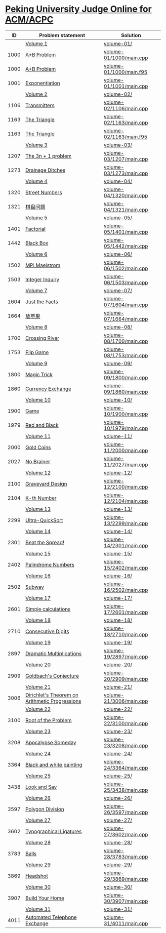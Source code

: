 # [Peking University Judge Online for ACM/ACPC](http://poj.org/problemlist)


| ID   | Problem statement                                                                | Solution                                           |
|------|----------------------------------------------------------------------------------|----------------------------------------------------|
|      | [Volume 1](http://poj.org/problemlist?volume=1)                                  | [volume-01/](volume-01/)                           |
| 1000 | [A+B Problem](http://poj.org/problem?id=1000)                                    | [volume-01/1000/main.cpp](volume-01/1000/main.cpp) |
| 1000 | [A+B Problem](http://poj.org/problem?id=1000)                                    | [volume-01/1000/main.f95](volume-01/1000/main.f95) |
| 1001 | [Exponentiation](http://poj.org/problem?id=1001)                                 | [volume-01/1001/main.cpp](volume-01/1001/main.cpp) |
|      | [Volume 2](http://poj.org/problemlist?volume=2)                                  | [volume-02/](volume-02/)                           |
| 1106 | [Transmitters](http://poj.org/problem?id=1106)                                   | [volume-02/1106/main.cpp](volume-02/1106/main.cpp) |
| 1163 | [The Triangle](http://poj.org/problem?id=1163)                                   | [volume-02/1163/main.cpp](volume-02/1163/main.cpp) |
| 1163 | [The Triangle](http://poj.org/problem?id=1163)                                   | [volume-02/1163/main.f95](volume-02/1163/main.f95) |
|      | [Volume 3](http://poj.org/problemlist?volume=3)                                  | [volume-03/](volume-03/)                           |
| 1207 | [The 3n + 1 problem](http://poj.org/problem?id=1207)                             | [volume-03/1207/main.cpp](volume-03/1207/main.cpp) |
| 1273 | [Drainage Ditches](http://poj.org/problem?id=1273)                               | [volume-03/1273/main.cpp](volume-03/1273/main.cpp) |
|      | [Volume 4](http://poj.org/problemlist?volume=4)                                  | [volume-04/](volume-04/)                           |
| 1320 | [Street Numbers](http://poj.org/problem?id=1320)                                 | [volume-04/1320/main.cpp](volume-04/1320/main.cpp) |
| 1321 | [棋盘问题](http://poj.org/problem?id=1321)                                           | [volume-04/1321/main.cpp](volume-04/1321/main.cpp) |
|      | [Volume 5](http://poj.org/problemlist?volume=5)                                  | [volume-05/](volume-05/)                           |
| 1401 | [Factorial](http://poj.org/problem?id=1401)                                      | [volume-05/1401/main.cpp](volume-05/1401/main.cpp) |
| 1442 | [Black Box](http://poj.org/problem?id=1442)                                      | [volume-05/1442/main.cpp](volume-05/1442/main.cpp) |
|      | [Volume 6](http://poj.org/problemlist?volume=6)                                  | [volume-06/](volume-06/)                           |
| 1502 | [MPI Maelstrom](http://poj.org/problem?id=1502)                                  | [volume-06/1502/main.cpp](volume-06/1502/main.cpp) |
| 1503 | [Integer Inquiry](http://poj.org/problem?id=1503)                                | [volume-06/1503/main.cpp](volume-06/1503/main.cpp) |
|      | [Volume 7](http://poj.org/problemlist?volume=7)                                  | [volume-07/](volume-07/)                           |
| 1604 | [Just the Facts](http://poj.org/problem?id=1604)                                 | [volume-07/1604/main.cpp](volume-07/1604/main.cpp) |
| 1664 | [放苹果](http://poj.org/problem?id=1664)                                            | [volume-07/1664/main.cpp](volume-07/1664/main.cpp) |
|      | [Volume 8](http://poj.org/problemlist?volume=8)                                  | [volume-08/](volume-08/)                           |
| 1700 | [Crossing River](http://poj.org/problem?id=1700)                                 | [volume-08/1700/main.cpp](volume-08/1700/main.cpp) |
| 1753 | [Flip Game](http://poj.org/problem?id=1753)                                      | [volume-08/1753/main.cpp](volume-08/1753/main.cpp) |
|      | [Volume 9](http://poj.org/problemlist?volume=9)                                  | [volume-09/](volume-09/)                           |
| 1800 | [Magic Trick](http://poj.org/problem?id=1800)                                    | [volume-09/1800/main.cpp](volume-09/1800/main.cpp) |
| 1860 | [Currency Exchange](http://poj.org/problem?id=1860)                              | [volume-09/1860/main.cpp](volume-09/1860/main.cpp) |
|      | [Volume 10](http://poj.org/problemlist?volume=10)                                | [volume-10/](volume-10/)                           |
| 1900 | [Game](http://poj.org/problem?id=1900)                                           | [volume-10/1900/main.cpp](volume-10/1900/main.cpp) |
| 1979 | [Red and Black](http://poj.org/problem?id=1979)                                  | [volume-10/1979/main.cpp](volume-10/1979/main.cpp) |
|      | [Volume 11](http://poj.org/problemlist?volume=11)                                | [volume-11/](volume-11/)                           |
| 2000 | [Gold Coins](http://poj.org/problem?id=2000)                                     | [volume-11/2000/main.cpp](volume-11/2000/main.cpp) |
| 2027 | [No Brainer](http://poj.org/problem?id=2027)                                     | [volume-11/2027/main.cpp](volume-11/2027/main.cpp) |
|      | [Volume 12](http://poj.org/problemlist?volume=12)                                | [volume-12/](volume-12/)                           |
| 2100 | [Graveyard Design](http://poj.org/problem?id=2100)                               | [volume-12/2100/main.cpp](volume-12/2100/main.cpp) |
| 2104 | [K-th Number](http://poj.org/problem?id=2104)                                    | [volume-12/2104/main.cpp](volume-12/2104/main.cpp) |
|      | [Volume 13](http://poj.org/problemlist?volume=13)                                | [volume-13/](volume-13/)                           |
| 2299 | [Ultra-QuickSort](http://poj.org/problem?id=2299)                                | [volume-13/2299/main.cpp](volume-13/2299/main.cpp) |
|      | [Volume 14](http://poj.org/problemlist?volume=14)                                | [volume-14/](volume-14/)                           |
| 2301 | [Beat the Spread!](http://poj.org/problem?id=2301)                               | [volume-14/2301/main.cpp](volume-14/2301/main.cpp) |
|      | [Volume 15](http://poj.org/problemlist?volume=15)                                | [volume-15/](volume-15/)                           |
| 2402 | [Palindrome Numbers](http://poj.org/problem?id=2402)                             | [volume-15/2402/main.cpp](volume-15/2402/main.cpp) |
|      | [Volume 16](http://poj.org/problemlist?volume=16)                                | [volume-16/](volume-16/)                           |
| 2502 | [Subway](http://poj.org/problem?id=2502)                                         | [volume-16/2502/main.cpp](volume-16/2502/main.cpp) |
|      | [Volume 17](http://poj.org/problemlist?volume=17)                                | [volume-17/](volume-17/)                           |
| 2601 | [Simple calculations](http://poj.org/problem?id=2601)                            | [volume-17/2601/main.cpp](volume-17/2601/main.cpp) |
|      | [Volume 18](http://poj.org/problemlist?volume=18)                                | [volume-18/](volume-18/)                           |
| 2710 | [Consecutive Digits](http://poj.org/problem?id=2710)                             | [volume-18/2710/main.cpp](volume-18/2710/main.cpp) |
|      | [Volume 19](http://poj.org/problemlist?volume=19)                                | [volume-19/](volume-19/)                           |
| 2897 | [Dramatic Multiplications](http://poj.org/problem?id=2897)                       | [volume-19/2897/main.cpp](volume-19/2897/main.cpp) |
|      | [Volume 20](http://poj.org/problemlist?volume=20)                                | [volume-20/](volume-20/)                           |
| 2909 | [Goldbach's Conjecture](http://poj.org/problem?id=2909)                          | [volume-20/2909/main.cpp](volume-20/2909/main.cpp) |
|      | [Volume 21](http://poj.org/problemlist?volume=21)                                | [volume-21/](volume-21/)                           |
| 3006 | [Dirichlet's Theorem on Arithmetic Progressions](http://poj.org/problem?id=3006) | [volume-21/3006/main.cpp](volume-21/3006/main.cpp) |
|      | [Volume 22](http://poj.org/problemlist?volume=22)                                | [volume-22/](volume-22/)                           |
| 3100 | [Root of the Problem](http://poj.org/problem?id=3100)                            | [volume-22/3100/main.cpp](volume-22/3100/main.cpp) |
|      | [Volume 23](http://poj.org/problemlist?volume=23)                                | [volume-23/](volume-23/)                           |
| 3208 | [Apocalypse Someday](http://poj.org/problem?id=3208)                             | [volume-23/3208/main.cpp](volume-23/3208/main.cpp) |
|      | [Volume 24](http://poj.org/problemlist?volume=24)                                | [volume-24/](volume-24/)                           |
| 3364 | [Black and white painting](http://poj.org/problem?id=3364)                       | [volume-24/3364/main.cpp](volume-24/3364/main.cpp) |
|      | [Volume 25](http://poj.org/problemlist?volume=25)                                | [volume-25/](volume-25/)                           |
| 3438 | [Look and Say](http://poj.org/problem?id=3438)                                   | [volume-25/3438/main.cpp](volume-25/3438/main.cpp) |
|      | [Volume 26](http://poj.org/problemlist?volume=26)                                | [volume-26/](volume-26/)                           |
| 3597 | [Polygon Division](http://poj.org/problem?id=3597)                               | [volume-26/3597/main.cpp](volume-26/3597/main.cpp) |
|      | [Volume 27](http://poj.org/problemlist?volume=27)                                | [volume-27/](volume-27/)                           |
| 3602 | [Typographical Ligatures](http://poj.org/problem?id=3602)                        | [volume-27/3602/main.cpp](volume-27/3602/main.cpp) |
|      | [Volume 28](http://poj.org/problemlist?volume=28)                                | [volume-28/](volume-28/)                           |
| 3783 | [Balls](http://poj.org/problem?id=3783)                                          | [volume-28/3783/main.cpp](volume-28/3783/main.cpp) |
|      | [Volume 29](http://poj.org/problemlist?volume=29)                                | [volume-29/](volume-29/)                           |
| 3869 | [Headshot](http://poj.org/problem?id=3869)                                       | [volume-29/3869/main.cpp](volume-29/3869/main.cpp) |
|      | [Volume 30](http://poj.org/problemlist?volume=30)                                | [volume-30/](volume-30/)                           |
| 3907 | [Build Your Home](http://poj.org/problem?id=3907)                                | [volume-30/3907/main.cpp](volume-30/3907/main.cpp) |
|      | [Volume 31](http://poj.org/problemlist?volume=31)                                | [volume-31/](volume-31/)                           |
| 4011 | [Automated Telephone Exchange](http://poj.org/problem?id=4011)                   | [volume-31/4011/main.cpp](volume-31/4011/main.cpp) |

